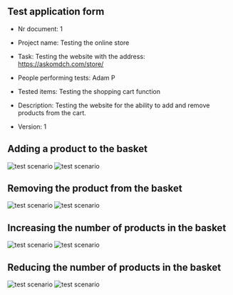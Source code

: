 ## Test application form

- Nr document:                         1

- Project name:                        Testing the online store
- Task:                                Testing the website with the address: https://askomdch.com/store/                      
- People performing tests:             Adam P

- Tested items:                        Testing the shopping cart function
- Description:                         Testing the website for the ability to add and remove products from the cart.
- Version: 1


## Adding a product to the basket 
![test scenario](https://github.com/ios1111-creator/PORTFOLIO/assets/65659662/fac1e3a9-c34a-47e8-84fe-b87ef6ea24fb)
![test scenario](https://github.com/ios1111-creator/PORTFOLIO/assets/65659662/1c74526a-bd9a-46e8-81a7-82f792985f07)

## Removing the product from the basket  
![test scenario](https://github.com/ios1111-creator/PORTFOLIO/assets/65659662/04e050f6-325d-4237-9ec6-0fbdb6e097bb)
![test scenario](https://github.com/ios1111-creator/PORTFOLIO/assets/65659662/fdc15a1a-5a49-4fbb-8dab-b3935d1100c1)

## Increasing the number of products in the basket 
![test scenario](https://github.com/ios1111-creator/PORTFOLIO/assets/65659662/a52da24a-b293-4e7b-a089-f3764e9b308a)
![test scenario](https://github.com/ios1111-creator/PORTFOLIO/assets/65659662/94b65fb8-40a5-4b08-ab1b-92f8071ad338)

## Reducing the number of products in the basket 	
![test scenario](https://github.com/ios1111-creator/PORTFOLIO/assets/65659662/e2bc21d3-dd1f-4762-94a1-586ba110d173)
![test scenario](https://github.com/ios1111-creator/PORTFOLIO/assets/65659662/ef6673c5-7a93-4c0d-bdc3-6d903090a026)
